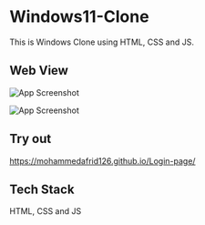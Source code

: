 
# Windows11-Clone

This is Windows Clone using HTML, CSS and JS.


## Web View

![App Screenshot](https://raw.github.com/MohammedAfrid126/Windows11-Clone/master/web-view.jpg)

![App Screenshot](https://raw.github.com/MohammedAfrid126/Windows11-Clone/master/web-view-2.jpg)

## Try out

https://mohammedafrid126.github.io/Login-page/


## Tech Stack

HTML, CSS and JS
